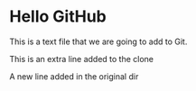 # Hello GitHub

This is a text file that we are going to add to Git.

This is an extra line added to the clone

A new line added in the original dir
